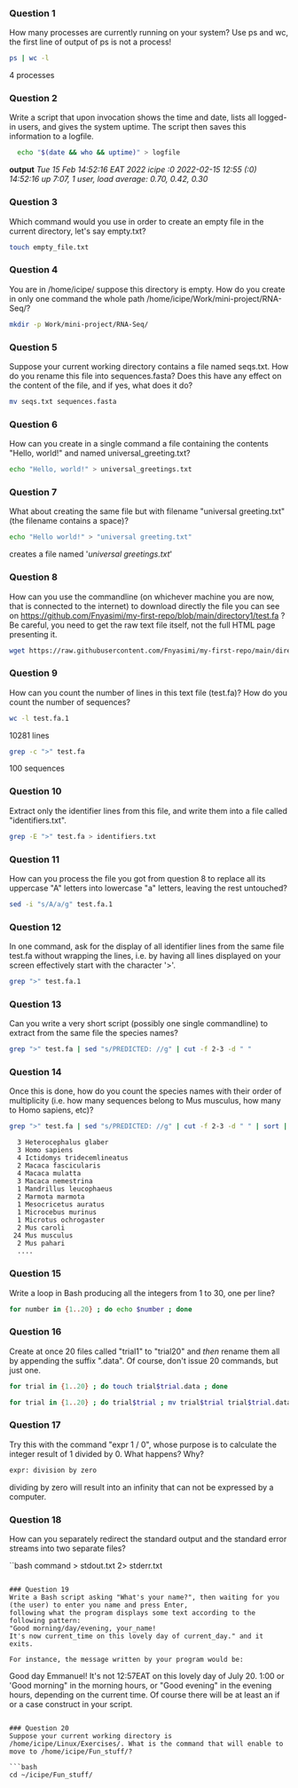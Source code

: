 ### Question 1
How many processes are currently running on your system? Use ps and wc, the first line of output of ps is not a process!
```bash
ps | wc -l
```
4 processes

### Question 2
Write a script that upon invocation shows the time and date, lists all logged-in users, and gives the system uptime. 
The script then saves this information to a logfile.

```bash
  echo "$(date && who && uptime)" > logfile
```
**output**  _Tue 15 Feb 14:52:16 EAT 2022
  icipe    :0           2022-02-15 12:55 (:0)
  14:52:16  up   7:07,  1 user,  load average: 0.70, 0.42, 0.30_


### Question 3
Which command would you use in order to create an empty file in the current directory, let's say empty.txt?

```bash
touch empty_file.txt
```

### Question 4
You are in /home/icipe/  suppose this directory is empty. How do you create in only one command the whole path /home/icipe/Work/mini-project/RNA-Seq/?

```bash
mkdir -p Work/mini-project/RNA-Seq/
```

### Question 5
Suppose your current working directory contains a file named seqs.txt. How do you rename this file into sequences.fasta? 
Does this have any effect on the content of the file, and if yes, what does it do?

```bash
mv seqs.txt sequences.fasta
```

### Question 6
How can you create in a single command a file containing the contents "Hello, world!" and named universal_greeting.txt?

```bash
echo "Hello, world!" > universal_greetings.txt
```

### Question 7
What about creating the same file but with filename "universal greeting.txt" (the filename contains a space)?

```bash
echo "Hello world!" > "universal greeting.txt" 
```
creates a file named '_universal greetings.txt_'

### Question 8
How can you use the commandline (on whichever machine you are now, that is connected to the internet) to download directly the 
file you can see on https://github.com/Fnyasimi/my-first-repo/blob/main/directory1/test.fa ? Be careful, you need to get the raw text file itself, 
not the full HTML page presenting it.

```bash
wget https://raw.githubusercontent.com/Fnyasimi/my-first-repo/main/directory1/test.fa
```

### Question 9
How can you count the number of lines in this text file (test.fa)? How do you count the number of sequences?

```bash
wc -l test.fa.1
```
10281 lines

```bash
grep -c ">" test.fa 
```
100 sequences

### Question 10
Extract only the identifier lines from this file, and write them into a file called "identifiers.txt".

```bash
grep -E ">" test.fa > identifiers.txt
```

### Question 11
How can you process the file you got from question 8 to replace all its uppercase "A" letters into lowercase "a" letters, leaving the rest untouched?

```bash
sed -i "s/A/a/g" test.fa.1
```

### Question 12
In one command, ask for the display of all identifier lines from the same file test.fa without wrapping the lines, i.e. by having all lines displayed 
on your screen effectively start with the character '>'.

```bash
grep ">" test.fa.1
```

### Question 13
Can you write a very short script (possibly one single commandline) to extract from the same file the species names?

```bash
grep ">" test.fa | sed "s/PREDICTED: //g" | cut -f 2-3 -d " "
```

### Question 14
Once this is done, how do you count the species names with their order of multiplicity 
(i.e. how many sequences belong to Mus musculus, how many to Homo sapiens, etc)?

```bash
grep ">" test.fa | sed "s/PREDICTED: //g" | cut -f 2-3 -d " " | sort | uniq -c 
```

      3 Heterocephalus glaber
      3 Homo sapiens
      4 Ictidomys tridecemlineatus
      2 Macaca fascicularis
      4 Macaca mulatta
      3 Macaca nemestrina
      1 Mandrillus leucophaeus
      2 Marmota marmota
      1 Mesocricetus auratus
      1 Microcebus murinus
      1 Microtus ochrogaster
      2 Mus caroli
     24 Mus musculus
      2 Mus pahari
      ....


### Question 15
Write a loop in Bash producing all the integers from 1 to 30, one per line?

```bash
for number in {1..20} ; do echo $number ; done
```

### Question 16
Create at once 20 files called "trial1" to "trial20" and *then* rename them all by appending the suffix ".data". 
Of course, don't issue 20 commands, but just one.

```bash
for trial in {1..20} ; do touch trial$trial.data ; done
```
```bash
for trial in {1..20} ; do trial$trial ; mv trial$trial trial$trial.data ; done
```

### Question 17
Try this with the command "expr 1 / 0", whose purpose is to calculate the integer result of 1 divided by 0. What happens? Why?

```bash
expr: division by zero
```
dividing by zero will result into an infinity that can not be expressed by a computer.

### Question 18
How can you separately redirect the standard output and the standard error streams into two separate files?

``bash
command > stdout.txt 2> stderr.txt
```

### Question 19
Write a Bash script asking "What's your name?", then waiting for you (the user) to enter you name and press Enter, 
following what the program displays some text according to the following pattern:
"Good morning/day/evening, your_name!
It's now current_time on this lovely day of current_day." and it exits.

For instance, the message written by your program would be:
```
Good day Emmanuel! It's not 12:57EAT on this lovely day of July 20. 1:00
or 'Good morning" in the morning hours, or "Good evening" in the evening hours, depending on the current time.
Of course there will be at least an if or a case construct in your script.
```

### Question 20
Suppose your current working directory is /home/icipe/Linux/Exercises/. What is the command that will enable to move to /home/icipe/Fun_stuff/?

```bash
cd ~/icipe/Fun_stuff/
```

